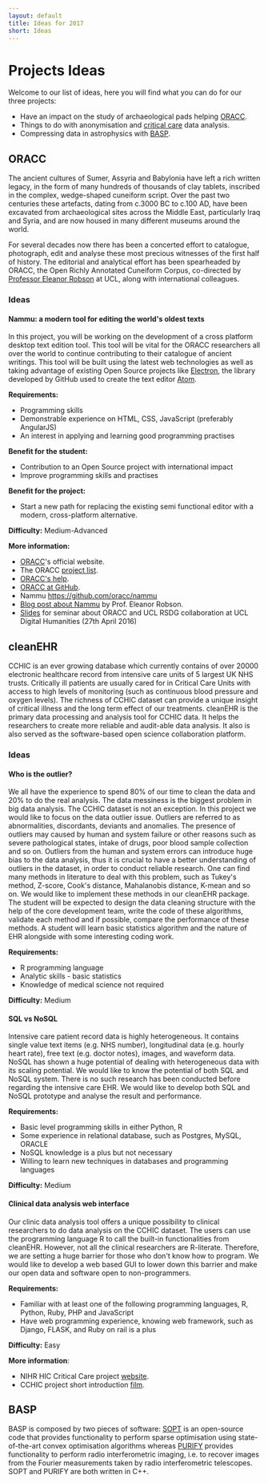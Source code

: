 ```yaml
---
layout: default
title: Ideas for 2017
short: Ideas
---
```

# Projects Ideas

Welcome to our list of ideas, here you will find what you can
do for our three projects:

- Have an impact on the study of archaeological pads helping [ORACC](#oracc).
- Things to do with anonymisation and [critical care](#cleanehr) data analysis.
- Compressing data in astrophysics with [BASP](#basp).

## ORACC
<!-- Description of project -->
The ancient cultures of Sumer, Assyria and Babylonia have left a rich written
legacy, in the form of many hundreds of thousands of clay tablets, inscribed in
the complex, wedge-shaped cuneiform script. Over the past two centuries these
artefacts, dating from c.3000 BC to c.100 AD, have been excavated from
archaeological sites across the Middle East, particularly Iraq and Syria, and
are now housed in many different museums around the world.

For several decades now there has been a concerted effort to catalogue,
photograph, edit and analyse these most precious witnesses of the first half of
history. The editorial and analytical effort has been spearheaded by ORACC, the
Open Richly Annotated Cuneiform Corpus, co-directed by [Professor Eleanor
Robson](https://www.ucl.ac.uk/history/people/academic-staff/eleanor-robson) at
UCL, along with international colleagues.

### Ideas

#### Nammu: a modern tool for editing the world's oldest texts

In this project, you will be working on the development of a cross platform
desktop text edition tool. This tool will be vital for the ORACC researchers all
over the world to continue contributing to their catalogue of ancient writings.
This tool will be built using the latest web technologies as well as taking
advantage of existing Open Source projects like
[Electron](http://electron.atom.io), the library developed by GitHub used to
create the text editor [Atom](https://atom.io).

**Requirements:**

- Programming skills
- Demonstrable experience on HTML, CSS, JavaScript (preferably AngularJS)
- An interest in applying and learning good programming practises

**Benefit for the student:**

- Contribution to an Open Source project with international impact
- Improve programming skills and practises

**Benefit for the project:**

- Start a new path for replacing the existing semi functional editor
  with a modern, cross-platform alternative.

**Difficulty:**  Medium-Advanced

**More information:**

- [ORACC](http://oracc.museum.upenn.edu)'s official website.
- The ORACC [project list](http://oracc.museum.upenn.edu/projectlist.html).
- [ORACC's help](http://oracc.museum.upenn.edu/doc/help/visitingoracc/index.html).
- [ORACC at GitHub](https://github.com/oracc).
- Nammu https://github.com/oracc/nammu
- [Blog post about Nammu](http://oracc.blogspot.co.uk/2016/07/editing-atf-with-nammu.html) by Prof. Eleanor Robson.
- [Slides](http://slides.com/raquelalegre/oracc-7#/) for seminar about ORACC and
  UCL RSDG collaboration at UCL Digital Humanities (27th April 2016)


## cleanEHR
CCHIC is an ever growing database which currently contains of over 20000
electronic healthcare record from intensive care units of 5 largest UK NHS
trusts.  Critically ill patients are usually cared for in Critical Care Units
with access to high levels of monitoring (such as continuous blood pressure and
oxygen levels). The richness of CCHIC dataset can provide a unique insight of
critical illness and the long term effect of our treatments. cleanEHR is the
primary data processing and analysis tool for CCHIC data. It helps the
researchers to create more reliable and audit-able data analysis. It also
is also served as the software-based open science collaboration platform. 

### Ideas

#### Who is the outlier? 
We all have the experience to spend 80% of our time to clean the data and 20% to
do the real analysis. The data messiness is the biggest problem in big data
analysis. The CCHIC dataset is not an exception. In this project we would like
to focus on the data outlier issue. Outliers are referred to as abnormalities,
discordants, deviants and anomalies. The presence of outliers may caused by
human and system failure or other reasons such as severe pathological states,
intake of drugs, poor blood sample collection and so on. Outliers from the human
and system errors can introduce huge bias to the data analysis, thus it is
crucial to have a better understanding of outliers in the dataset, in order to
conduct reliable research.  One can find many methods in literature to deal with
this problem, such as Tukey's method, Z-score, Cook's distance, Mahalanobis
distance,  K-mean and so on. We would like to implement these methods in our
cleanEHR package. The student will be expected to design the data cleaning
structure with the help of the core development team, write the code of these
algorithms, validate each method and if possible, compare the performance of
these methods. A student will learn basic statistics algorithm and the nature of
EHR alongside with some interesting coding work. 

**Requirements:**

- R programming language
- Analytic skills - basic statistics
- Knowledge of medical science not required

**Difficulty:** Medium

#### SQL vs NoSQL
Intensive care patient record data is highly heterogeneous. It contains single
value text items (e.g. NHS number), longitudinal data (e.g. hourly heart rate),
free text (e.g. doctor notes), images, and waveform data. NoSQL has shown a huge
potential of dealing with heterogeneous data with its scaling potential. We would
like to know the potential of both SQL and NoSQL system. There is no such
research has been conducted before regarding the intensive care EHR.  We would
like to develop both SQL and NoSQL prototype and analyse the result and
performance.  


**Requirements:**

- Basic level programming skills in either Python, R 
- Some experience in relational database, such as Postgres, MySQL, ORACLE
- NoSQL knowledge is a plus but not necessary
- Willing to learn new techniques in databases and programming languages

**Difficulty:** Medium


#### Clinical data analysis web interface 
Our clinic data analysis tool offers a unique possibility to clinical
researchers to do data analysis on the CCHIC dataset. The users can use the
programming language R to call the built-in functionalities from cleanEHR.
However, not all the clinical researchers are R-literate. Therefore, we are
setting a huge barrier for those who don't know how to program. We would like to
develop a web based GUI to lower down this barrier and make our open data and
software open to non-programmers. 

**Requirements:**

- Familiar with at least one of the following programming languages, R, Python,
  Ruby, PHP and JavaScript
- Have web programming experience, knowing web framework, such as Django, FLASK,
  and Ruby on rail is a plus


**Difficulty:** Easy 

**More information**:

- NIHR HIC Critical Care project [website](http://www.hic.nihr.ac.uk/nihr-hic-themes).
- CCHIC project short introduction [film](https://www.youtube.com/watch?v=aQJmV6i58H4). 

## BASP
<!-- Description of project -->

BASP is composed by two pieces of software:
[SOPT](http://basp-group.github.io/sopt/) is an open-source code that provides
functionality to perform sparse optimisation using state-of-the-art convex
optimisation algorithms whereas [PURIFY](http://basp-group.github.io/sopt/) provides
functionality to perform radio interferometric imaging, i.e. to
recover images from the Fourier measurements taken by radio interferometric
telescopes.
SOPT and PURIFY are both written in C++.


<!-- ### Ideas -->
<!-- ####  -->
<!-- <\!-- Description of idea-\-> -->


<!-- **Requirements:** -->

<!-- **Previous knowledge:** -->

<!-- **Difficulty:** -->


